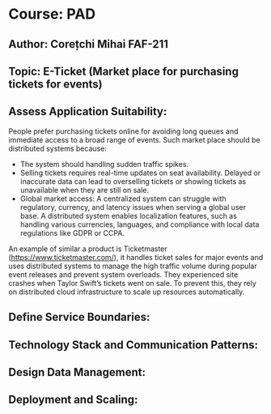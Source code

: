 # Course: PAD
## Author: Corețchi Mihai FAF-211
## Topic: E-Ticket (Market place for purchasing tickets for events)

## Assess Application Suitability:
People prefer purchasing tickets online for avoiding long queues and immediate access to a broad range of events. Such market place should be distributed systems because:
- The system should handling sudden traffic spikes.
- Selling tickets requires real-time updates on seat availability. Delayed or inaccurate data can lead to overselling tickets or showing tickets as unavailable when they are still on sale.
- Global market access: A centralized system can struggle with regulatory, currency, and latency issues when serving a global user base. A distributed system enables localization features, such as handling various currencies, languages, and compliance with local data regulations like GDPR or CCPA.
    
An example of similar a product is Ticketmaster (https://www.ticketmaster.com/), it handles ticket sales for major events and uses distributed systems to manage the high traffic volume during popular event releases and prevent system overloads. They experienced site crashes when Taylor Swift’s tickets went on sale. To prevent this, they rely on distributed cloud infrastructure to scale up resources automatically.
## Define Service Boundaries:

## Technology Stack and Communication Patterns:

## Design Data Management:

## Deployment and Scaling:

